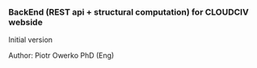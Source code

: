 <h3>BackEnd (REST api + structural computation) for CLOUDCIV webside</h3>

Initial version

Author: Piotr Owerko PhD (Eng)
